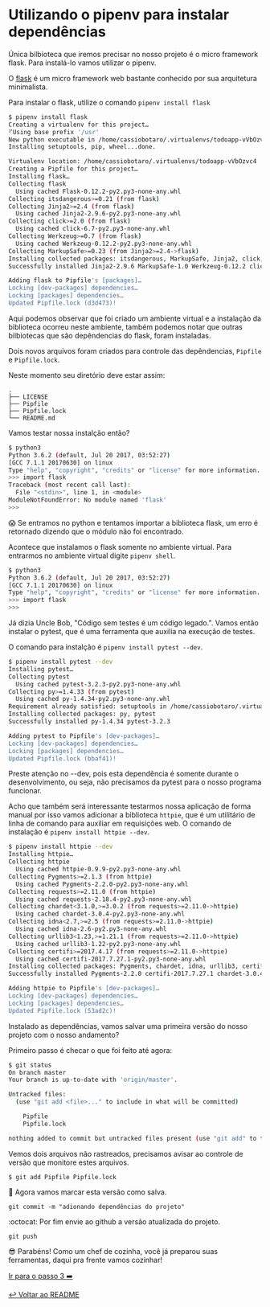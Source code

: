 # Utilizando o pipenv para instalar dependências

Única bilbioteca que iremos precisar no nosso projeto é o micro framework flask. Para instalá-lo vamos utilizar o pipenv.

O [flask](http://flask.pocoo.org/) é um micro framework web bastante conhecido por sua arquitetura minimalista.

Para instalar o flask, utilize o comando `pipenv install flask`

```bash
$ pipenv install flask
Creating a virtualenv for this project…
⠋Using base prefix '/usr'
New python executable in /home/cassiobotaro/.virtualenvs/todoapp-vVbOzvc4/bin/python
Installing setuptools, pip, wheel...done.

Virtualenv location: /home/cassiobotaro/.virtualenvs/todoapp-vVbOzvc4
Creating a Pipfile for this project…
Installing flask…
Collecting flask
  Using cached Flask-0.12.2-py2.py3-none-any.whl
Collecting itsdangerous>=0.21 (from flask)
Collecting Jinja2>=2.4 (from flask)
  Using cached Jinja2-2.9.6-py2.py3-none-any.whl
Collecting click>=2.0 (from flask)
  Using cached click-6.7-py2.py3-none-any.whl
Collecting Werkzeug>=0.7 (from flask)
  Using cached Werkzeug-0.12.2-py2.py3-none-any.whl
Collecting MarkupSafe>=0.23 (from Jinja2>=2.4->flask)
Installing collected packages: itsdangerous, MarkupSafe, Jinja2, click, Werkzeug, flask
Successfully installed Jinja2-2.9.6 MarkupSafe-1.0 Werkzeug-0.12.2 click-6.7 flask-0.12.2 itsdangerous-0.24

Adding flask to Pipfile's [packages]…
Locking [dev-packages] dependencies…
Locking [packages] dependencies…
Updated Pipfile.lock (d3d473)!
```

Aqui podemos observar que foi criado um ambiente virtual e a instalação da biblioteca ocorreu neste ambiente, também podemos notar que outras bilbiotecas que são depêndencias do flask, foram instaladas.

Dois novos arquivos foram criados para controle das depêndencias, `Pipfile` e `Pipfile.lock`.

Neste momento seu diretório deve estar assim:
```
.
├── LICENSE
├── Pipfile
├── Pipfile.lock
└── README.md
```

Vamos testar nossa instalção então?

```bash
$ python3
Python 3.6.2 (default, Jul 20 2017, 03:52:27)
[GCC 7.1.1 20170630] on linux
Type "help", "copyright", "credits" or "license" for more information.
>>> import flask
Traceback (most recent call last):
  File "<stdin>", line 1, in <module>
ModuleNotFoundError: No module named 'flask'
>>>
```

:scream: Se entramos no python e tentamos importar a biblioteca flask, um erro é retornado dizendo que o módulo não foi encontrado.

Acontece que instalamos o flask somente no ambiente virtual. Para entrarmos no ambiente virtual digite `pipenv shell`.

```bash
$ python3
Python 3.6.2 (default, Jul 20 2017, 03:52:27)
[GCC 7.1.1 20170630] on linux
Type "help", "copyright", "credits" or "license" for more information.
>>> import flask
>>>
```

Já dizia Uncle Bob, "Código sem testes é um código legado.". Vamos então instalar o pytest, que é uma ferramenta que auxilia na execução de testes.

O comando para instalção é `pipenv install pytest --dev`.

```bash
$ pipenv install pytest --dev
Installing pytest…
Collecting pytest
  Using cached pytest-3.2.3-py2.py3-none-any.whl
Collecting py>=1.4.33 (from pytest)
  Using cached py-1.4.34-py2.py3-none-any.whl
Requirement already satisfied: setuptools in /home/cassiobotaro/.virtualenvs/todoapp-vVbOzvc4/lib/python3.6/site-packages (from pytest)
Installing collected packages: py, pytest
Successfully installed py-1.4.34 pytest-3.2.3

Adding pytest to Pipfile's [dev-packages]…
Locking [dev-packages] dependencies…
Locking [packages] dependencies…
Updated Pipfile.lock (bbaf41)!
```
Preste atenção no --dev, pois esta dependência é somente durante o desenvolvimento, ou seja, não precisamos da pytest para o nosso programa funcionar.

Acho que também será interessante testarmos nossa aplicação de forma manual por isso vamos adicionar a biblioteca `httpie`, que é um utilitário de linha de comando para auxiliar em requisições web. O comando de instalação é `pipenv install httpie --dev`.

```bash
$ pipenv install httpie --dev
Installing httpie…
Collecting httpie
  Using cached httpie-0.9.9-py2.py3-none-any.whl
Collecting Pygments>=2.1.3 (from httpie)
  Using cached Pygments-2.2.0-py2.py3-none-any.whl
Collecting requests>=2.11.0 (from httpie)
  Using cached requests-2.18.4-py2.py3-none-any.whl
Collecting chardet<3.1.0,>=3.0.2 (from requests>=2.11.0->httpie)
  Using cached chardet-3.0.4-py2.py3-none-any.whl
Collecting idna<2.7,>=2.5 (from requests>=2.11.0->httpie)
  Using cached idna-2.6-py2.py3-none-any.whl
Collecting urllib3<1.23,>=1.21.1 (from requests>=2.11.0->httpie)
  Using cached urllib3-1.22-py2.py3-none-any.whl
Collecting certifi>=2017.4.17 (from requests>=2.11.0->httpie)
  Using cached certifi-2017.7.27.1-py2.py3-none-any.whl
Installing collected packages: Pygments, chardet, idna, urllib3, certifi, requests, httpie
Successfully installed Pygments-2.2.0 certifi-2017.7.27.1 chardet-3.0.4 httpie-0.9.9 idna-2.6 requests-2.18.4 urllib3-1.22

Adding httpie to Pipfile's [dev-packages]…
Locking [dev-packages] dependencies…
Locking [packages] dependencies…
Updated Pipfile.lock (53ad2c)!
```

Instalado as dependências, vamos salvar uma primeira versão do nosso projeto com o nosso andamento?

Primeiro passo é checar o que foi feito até agora:
```bash
$ git status
On branch master
Your branch is up-to-date with 'origin/master'.

Untracked files:
  (use "git add <file>..." to include in what will be committed)

	Pipfile
	Pipfile.lock

nothing added to commit but untracked files present (use "git add" to track)
```

Vemos dois arquivos não rastreados, precisamos avisar ao controle de versão que monitore estes arquivos.

`$ git add Pipfile Pipfile.lock`

:floppy_disk: Agora vamos marcar esta versão como salva.

`git commit -m "adionando dependências do projeto"`

:octocat: Por fim envie ao github a versão atualizada do projeto.

`git push`

:sunglasses: Parabéns! Como um chef de cozinha, você já preparou suas ferramentas, daqui pra frente vamos cozinhar!

[Ir para o passo 3 :arrow_right:](passo03.md)

[:leftwards_arrow_with_hook: Voltar ao README ](README.md)
